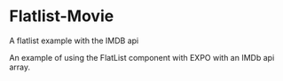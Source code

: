# Flatlist-Movie
A flatlist example with the IMDB api

An example of using the FlatList component with EXPO with an IMDb api array.
